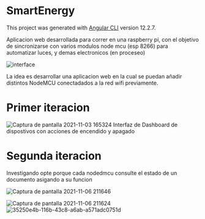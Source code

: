 # SmartEnergy

This project was generated with [Angular CLI](https://github.com/angular/angular-cli) version 12.2.7.


Aplicacion web desarrollada para correr en una raspberry pi, con el objetivo de sincronizarse con varios modulos node mcu (esp 8266) para automatizar luces, y demas electronicos (en proceseo)


![interface](https://user-images.githubusercontent.com/44885834/140168911-a87ab4bd-7316-428d-bc81-931f6ccac5fc.jpg)

La idea es desarrollar una aplicacion web en la cual se puedan añadir distintos NodeMCU conectadados a la red wifi previamente.

# Primer iteracion

![Captura de pantalla 2021-11-03 165324](https://user-images.githubusercontent.com/44885834/140182994-d53f3e0a-61c1-41a4-b901-1e27abfc9883.jpg)
Interfaz de Dashboard de dispostivos con acciones de encendido y apagado


# Segunda iteracion
Investigando opte porque cada nodedmcu consulte el estado de un documento asigando a su funcion

![Captura de pantalla 2021-11-06 211646](https://user-images.githubusercontent.com/44885834/140627759-92f48fc4-9fe6-41f7-b3ad-4242c9844452.jpg)

![Captura de pantalla 2021-11-06 211624](https://user-images.githubusercontent.com/44885834/140627766-49fd11cb-6c71-4012-ba4b-1fd5bb1342f4.jpg)
![35250e4b-116b-43c8-a6ab-a571adc0751d](https://user-images.githubusercontent.com/44885834/140627770-0b84779f-8478-44ac-97d3-43c58c529529.jpg)
